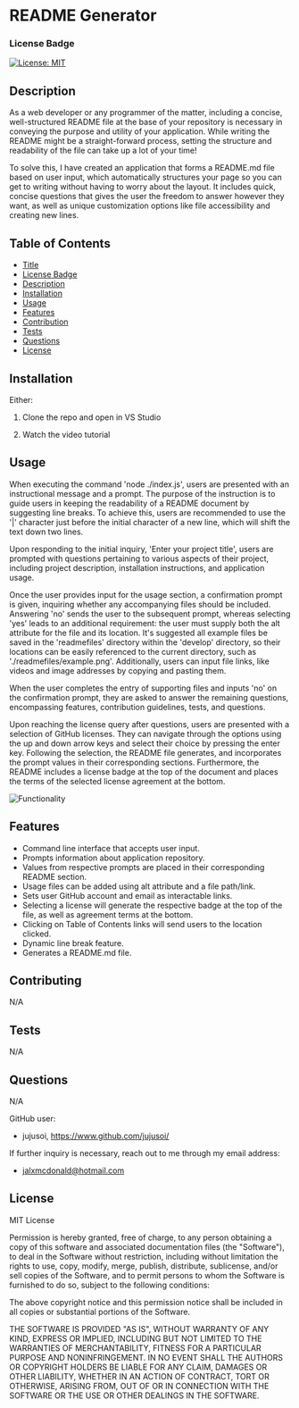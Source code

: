 
# README Generator
### License Badge
[![License: MIT](https://img.shields.io/badge/License-MIT-yellow.svg)](https://opensource.org/licenses/MIT)

## Description

As a web developer or any programmer of the matter, including a concise, well-structured README file at the base of your repository is necessary in conveying the purpose and utility of your application. While writing the README might be a straight-forward process, setting the structure and readability of the file can take up a lot of your time!

To solve this, I have created an application that forms a README.md file based on user input, which automatically structures your page so you can get to writing without having to worry about the layout. It includes quick, concise questions that gives the user the freedom to answer however they want, as well as unique customization options like file accessibility and creating new lines.

## Table of Contents

- [Title](#readme-generator)
- [License Badge](#license-badge)
- [Description](#description)
- [Installation](#installation)
- [Usage](#usage)
- [Features](#features)
- [Contribution](#contributing)
- [Tests](#tests)
- [Questions](#questions)
- [License](#license)

## Installation

Either: 

1. Clone the repo and open in VS Studio 

2. Watch the video tutorial

## Usage

When executing the command 'node ./index.js', users are presented with an instructional message and a prompt. The purpose of the instruction is to guide users in keeping the readability of a README document by suggesting line breaks. To achieve this, users are recommended to use the '|' character just before the initial character of a new line, which will shift the text down two lines.

Upon responding to the initial inquiry, 'Enter your project title', users are prompted with questions pertaining to various aspects of their project, including project description, installation instructions, and application usage.

Once the user provides input for the usage section, a confirmation prompt is given, inquiring whether any accompanying files should be included. Answering 'no' sends the user to the subsequent prompt, whereas selecting 'yes' leads to an additional requirement: the user must supply both the alt attribute for the file and its location. It's suggested all example files be saved in the 'readmefiles' directory within the 'develop' directory, so their locations can be easily referenced to the current directory, such as './readmefiles/example.png'. Additionally, users can input file links, like videos and image addresses by copying and pasting them.

When the user completes the entry of supporting files and inputs 'no' on the confirmation prompt, they are asked to answer the remaining questions, encompassing features, contribution guidelines, tests, and questions.

Upon reaching the license query after questions, users are presented with a selection of GitHub licenses. They can navigate through the options using the up and down arrow keys and select their choice by pressing the enter key. Following the selection, the README file generates, and incorporates the prompt values in their corresponding sections. Furthermore, the README includes a license badge at the top of the document and places the terms of the selected license agreement at the bottom.

![Functionality](https://watch.screencastify.com/v/cbg4Rm523nHoGHqvTFiY)

## Features

- Command line interface that accepts user input.
- Prompts information about application repository.
- Values from respective prompts are placed in their corresponding README section.
- Usage files can be added using alt attribute and a file path/link.
- Sets user GitHub account and email as interactable links.
- Selecting a license will generate the respective badge at the top of the file, as well as agreement terms at the bottom.
- Clicking on Table of Contents links will send users to the location clicked.
- Dynamic line break feature.
- Generates a README.md file.

## Contributing

N/A

## Tests

N/A

## Questions

N/A

GitHub user:
- jujusoi, https://www.github.com/jujusoi/

If further inquiry is necessary, reach out to me through my email address: 
- jalxmcdonald@hotmail.com

## License

MIT License

Permission is hereby granted, free of charge, to any person obtaining a copy of this software and associated documentation files (the "Software"), to deal in the Software without restriction, including without limitation the rights to use, copy, modify, merge, publish, distribute, sublicense, and/or sell copies of the Software, and to permit persons to whom the Software is furnished to do so, subject to the following conditions:

The above copyright notice and this permission notice shall be included in all copies or substantial portions of the Software.
    
THE SOFTWARE IS PROVIDED "AS IS", WITHOUT WARRANTY OF ANY KIND, EXPRESS OR IMPLIED, INCLUDING BUT NOT LIMITED TO THE WARRANTIES OF MERCHANTABILITY, FITNESS FOR A PARTICULAR PURPOSE AND NONINFRINGEMENT. IN NO EVENT SHALL THE AUTHORS OR COPYRIGHT HOLDERS BE LIABLE FOR ANY CLAIM, DAMAGES OR OTHER LIABILITY, WHETHER IN AN ACTION OF CONTRACT, TORT OR OTHERWISE, ARISING FROM, OUT OF OR IN CONNECTION WITH THE SOFTWARE OR THE USE OR OTHER DEALINGS IN THE SOFTWARE.
  